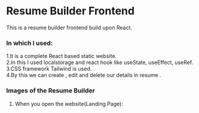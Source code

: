 # Resume Builder Frontend 
This is a resume builder frontend build upon React. 
### In which I used:
1.It is a complete React based static website.</br>
2.In this I used localstorage and react hook like useState, useEffect,
useRef.</br>
3.CSS framework Tailwind is used.</br>
4.By this we can create , edit and delete our details in resume . </br>

### Images of the Resume Builder

1. When you open the website(Landing Page):</br>

